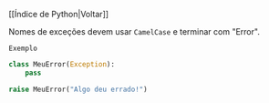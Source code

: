 [[Índice de Python|Voltar]]

Nomes de exceções devem usar `CamelCase` e terminar com "Error".

`Exemplo`
```Python
class MeuError(Exception):
    pass

raise MeuError("Algo deu errado!")
```